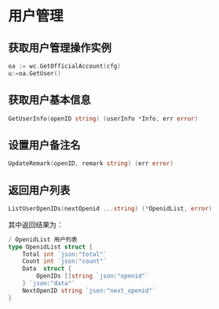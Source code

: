 # 用户管理

## 获取用户管理操作实例
```go
oa := wc.GetOfficialAccount(cfg)
u:=oa.GetUser()
```

## 获取用户基本信息
```go
GetUserInfo(openID string) (userInfo *Info, err error)
```

## 设置用户备注名
```go
UpdateRemark(openID, remark string) (err error)
```

## 返回用户列表
```go
ListUserOpenIDs(nextOpenid ...string) (*OpenidList, error)
```

其中返回结果为：
```go
/ OpenidList 用户列表
type OpenidList struct {
	Total int `json:"total"`
	Count int `json:"count"`
	Data  struct {
		OpenIDs []string `json:"openid"`
	} `json:"data"`
	NextOpenID string `json:"next_openid"`
}
```